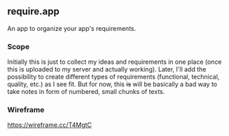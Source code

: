 ## require.app
An app to organize your app's requirements.

### Scope
Initially this is just to collect my ideas and requirements in one place (once this is uploaded to my server and actually working). Later, I'll add the possibility to create different types of requirements (functional, technical, quality, etc.) as I see fit. But for now, this ~~is~~ will be basically a bad way to take notes in form of numbered, small chunks of texts.

### Wireframe
https://wireframe.cc/T4MgtC
